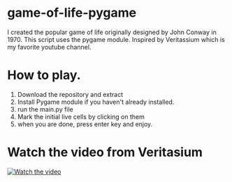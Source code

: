 # game-of-life-pygame
I created the popular game of life originally designed by John Conway in 1970. This script uses the pygame module.
Inspired by Veritassium which is my favorite youtube channel.

# How to play.

1. Download the repository and extract
2. Install Pygame module if you haven't already installed.
3. run the main.py file
4. Mark the initial live cells by clicking on them
5. when you are done, press enter key and enjoy.


# Watch the video from Veritasium

[![Watch the video](https://img.youtube.com/vi/nTQUwghvy5Q/default.jpg)]([https://youtu.be/nTQUwghvy5Q](https://youtu.be/HeQX2HjkcNo?t=66))
